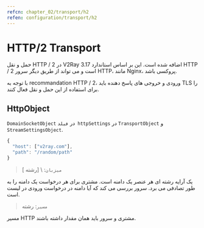 ```yaml
---
refcn: chapter_02/transport/h2
refen: configuration/transport/h2
---
```


# HTTP/2 Transport

حمل و نقل HTTP / 2 در V2Ray 3.17 اضافه شده است. این بر اساس استاندارد HTTP / 2 است و می تواند از طریق دیگر سرور HTTP، مانند Nginx، پروکسی باشد.

با توجه به recommandation HTTP / 2، ورودی و خروجی های پاسخ دهنده باید TLS را برای استفاده از این حمل و نقل فعال کنند.

## HttpObject

`DomainSocketObject` در `فیلد httpSettings` در `TransportObject` و `StreamSettingsObject`.

```javascript
{
  "host": ["v2ray.com"],
  "path": "/random/path"
}
```

> `میزبان`: \ [رشته \]

یک آرایه رشته ای هر عنصر یک دامنه است. مشتری برای هر درخواست یک دامنه را به طور تصادفی می برد. سرور بررسی می کند که آیا دامنه در درخواست ورودی در لیست است.

> `مسیر`: رشته

مسیر HTTP مشتری و سرور باید همان مقدار داشته باشند.